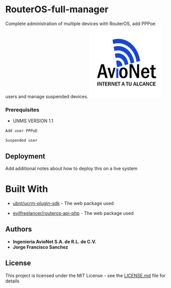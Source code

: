 # RouterOS-full-manager
Complete administration of multiple devices with RouterOS, add PPPoe users and manage suspended devices.
![Alt Logotipo](/src/README/logo.png)


### Prerequisites
- UNMS VERSION  1.1

```
Add user PPPoE

```


```
Suspended user

```


## Deployment

Add additional notes about how to deploy this on a live system


# Built With

* [ubnt/ucrm-plugin-sdk](https://packagist.org/packages/ubnt/ucrm-plugin-sdk) - The web package used

* [evilfreelancer/routeros-api-php](https://packagist.org/packages/evilfreelancer/routeros-api-php) - The web package used

## Authors

* **Ingenieria AvioNet S.A. de R.L. de C.V.** 
* **Jorge Francisco Sanchez** 


## License

This project is licensed under the MIT License - see the [LICENSE.md](LICENSE.md) file for details